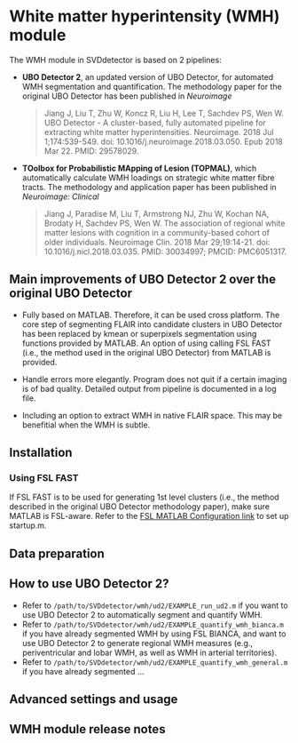 # White matter hyperintensity (WMH) module

The WMH module in SVDdetector is based on 2 pipelines:

- **UBO Detector 2**, an updated version of UBO Detector, for automated WMH segmentation and quantification. The methodology paper for the original UBO Detector has been published in *Neuroimage*

	>Jiang J, Liu T, Zhu W, Koncz R, Liu H, Lee T, Sachdev PS, Wen W. UBO Detector - A cluster-based, fully automated pipeline for extracting white matter hyperintensities. Neuroimage. 2018 Jul 1;174:539-549. doi: 10.1016/j.neuroimage.2018.03.050. Epub 2018 Mar 22. PMID: 29578029.

- **TOolbox for Probabilistic MApping of Lesion (TOPMAL)**, which automatically calculate WMH loadings on strategic white matter fibre tracts. The methodology and application paper has been published in *Neuroimage: Clinical*

	>Jiang J, Paradise M, Liu T, Armstrong NJ, Zhu W, Kochan NA, Brodaty H, Sachdev PS, Wen W. The association of regional white matter lesions with cognition in a community-based cohort of older individuals. Neuroimage Clin. 2018 Mar 29;19:14-21. doi: 10.1016/j.nicl.2018.03.035. PMID: 30034997; PMCID: PMC6051317.

## Main improvements of UBO Detector 2 over the original UBO Detector

- Fully based on MATLAB. Therefore, it can be used cross platform. The core step of segmenting FLAIR into candidate clusters in UBO Detector has been replaced by kmean or superpixels segmentation using functions provided by MATLAB. An option of using calling FSL FAST (i.e., the method used in the original UBO Detector) from MATLAB is provided.

- Handle errors more elegantly. Program does not quit if a certain imaging is of bad quality. Detailed output from pipeline is documented in a log file.

- Including an option to extract WMH in native FLAIR space. This may be benefitial when the WMH is subtle.

## Installation

### Using FSL FAST
If FSL FAST is to be used for generating 1st level clusters (i.e., the method described in the original UBO Detector methodology paper), make sure MATLAB is FSL-aware. Refer to the [FSL MATLAB Configuration link](https://fsl.fmrib.ox.ac.uk/fsl/fslwiki/FslInstallation/FslMatlabConfiguration) to set up startup.m.

## Data preparation

## How to use UBO Detector 2?

- Refer to <code>/path/to/SVDdetector/wmh/ud2/EXAMPLE_run_ud2.m</code> if you want to use UBO Detector 2 to automatically segment and quantify WMH.
- Refer to <code>/path/to/SVDdetector/wmh/ud2/EXAMPLE_quantify_wmh_bianca.m</code> if you have already segmented WMH by using FSL BIANCA, and want to use UBO Detector 2 to generate regional WMH measures (e.g., periventricular and lobar WMH, as well as WMH in arterial territories).
- Refer to <code>/path/to/SVDdetector/wmh/ud2/EXAMPLE_quantify_wmh_general.m</code> if you have already segmented ...

## Advanced settings and usage

## WMH module release notes